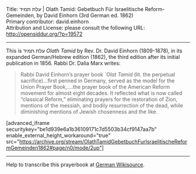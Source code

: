 <html>
<head></head>
<body>
Title: עלת תמיד | Olath Tamid: Gebetbuch Für Israelitische Reform-Gemeinden, by David Einhorn (3rd German ed. 1862)<br />
Primary contributor: david.einhorn<br />
Attribution and License: please consult the following URL: <a href="http://opensiddur.org/?p=19572">http://opensiddur.org/?p=19572</a>
<p />
<hr />

This is עלת תמיד <em>Olath Tamid</em> by Rev. Dr. David Einhorn (1809-1878), in its expanded German/Hebrew edition (1862), the third edition after its initial publication in 1856. Rabbi Dr. Dalia Marx writes:

<blockquote>Rabbi David Einhorn’s prayer book <em>`Olat Tamid</em> (lit. the perpetual sacrifice)...first penned in Germany, served as the model for the Union Prayer Book,....the prayer book of the American Reform movement for almost eight decades. It reflected what is now called “classical Reform,” eliminating prayers for the restoration of Zion, mentions of the messiah, and bodily resurrection of the dead, while diminishing mentions of Jewish chosenness and the like.</blockquote>

[advanced_iframe securitykey="be1d939e6a1b36109171c7d5503b34cf9147aa7b" enable_external_height_workaround="true" src="https://archive.org/stream/OlathTamidGebetbuchFurIsraelitischeReformGemeinden1862#page/n0/mode/2up"]

<hr />

Help to transcribe this prayerbook at <a href="https://de.wikisource.org/wiki/Index:Olath_Tamid_Gebetbuch_fur_Israelitische_Reform-Gemeinden_(David_Einhorn_1862).pdf">German Wikisource</a>.
</body>
</html>